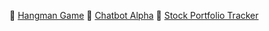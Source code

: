 📄 [Hangman Game](task1_hangman_game.py)
📄 [Chatbot Alpha](task4_simple_chatbot.py)
📄 [Stock Portfolio Tracker](task3_stock_portfolio_tracker.py)
